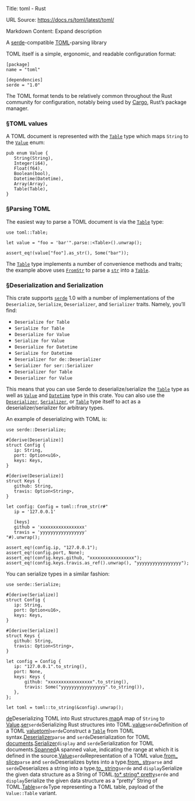 Title: toml - Rust

URL Source: https://docs.rs/toml/latest/toml/

Markdown Content:
Expand description

A [serde](https://serde.rs/)-compatible [TOML](https://github.com/toml-lang/toml)-parsing library

TOML itself is a simple, ergonomic, and readable configuration format:

```
[package]
name = "toml"

[dependencies]
serde = "1.0"
```

The TOML format tends to be relatively common throughout the Rust community for configuration, notably being used by [Cargo](https://crates.io/), Rust’s package manager.

### [§](https://docs.rs/toml/latest/toml/#toml-values)TOML values

A TOML document is represented with the [`Table`](https://docs.rs/toml/latest/toml/type.Table.html "type toml::Table") type which maps `String` to the [`Value`](https://docs.rs/toml/latest/toml/enum.Value.html "enum toml::Value") enum:

```
pub enum Value {
   String(String),
   Integer(i64),
   Float(f64),
   Boolean(bool),
   Datetime(Datetime),
   Array(Array),
   Table(Table),
}
```

### [§](https://docs.rs/toml/latest/toml/#parsing-toml)Parsing TOML

The easiest way to parse a TOML document is via the [`Table`](https://docs.rs/toml/latest/toml/type.Table.html "type toml::Table") type:

```
use toml::Table;

let value = "foo = 'bar'".parse::<Table>().unwrap();

assert_eq!(value["foo"].as_str(), Some("bar"));
```

The [`Table`](https://docs.rs/toml/latest/toml/type.Table.html "type toml::Table") type implements a number of convenience methods and traits; the example above uses [`FromStr`](https://doc.rust-lang.org/nightly/core/str/traits/trait.FromStr.html "trait core::str::traits::FromStr") to parse a [`str`](https://doc.rust-lang.org/nightly/std/primitive.str.html "primitive str") into a [`Table`](https://docs.rs/toml/latest/toml/type.Table.html "type toml::Table").

### [§](https://docs.rs/toml/latest/toml/#deserialization-and-serialization)Deserialization and Serialization

This crate supports [`serde`](https://serde.rs/) 1.0 with a number of implementations of the `Deserialize`, `Serialize`, `Deserializer`, and `Serializer` traits. Namely, you’ll find:

- `Deserialize for Table`
- `Serialize for Table`
- `Deserialize for Value`
- `Serialize for Value`
- `Deserialize for Datetime`
- `Serialize for Datetime`
- `Deserializer for de::Deserializer`
- `Serializer for ser::Serializer`
- `Deserializer for Table`
- `Deserializer for Value`

This means that you can use Serde to deserialize/serialize the [`Table`](https://docs.rs/toml/latest/toml/type.Table.html "type toml::Table") type as well as [`Value`](https://docs.rs/toml/latest/toml/enum.Value.html "enum toml::Value") and [`Datetime`](https://docs.rs/toml/latest/toml/value/struct.Datetime.html "struct toml::value::Datetime") type in this crate. You can also use the [`Deserializer`](https://docs.rs/toml/latest/toml/struct.Deserializer.html "struct toml::Deserializer"), [`Serializer`](https://docs.rs/toml/latest/toml/struct.Serializer.html "struct toml::Serializer"), or [`Table`](https://docs.rs/toml/latest/toml/type.Table.html "type toml::Table") type itself to act as a deserializer/serializer for arbitrary types.

An example of deserializing with TOML is:

```
use serde::Deserialize;

#[derive(Deserialize)]
struct Config {
   ip: String,
   port: Option<u16>,
   keys: Keys,
}

#[derive(Deserialize)]
struct Keys {
   github: String,
   travis: Option<String>,
}

let config: Config = toml::from_str(r#"
   ip = '127.0.0.1'

   [keys]
   github = 'xxxxxxxxxxxxxxxxx'
   travis = 'yyyyyyyyyyyyyyyyy'
"#).unwrap();

assert_eq!(config.ip, "127.0.0.1");
assert_eq!(config.port, None);
assert_eq!(config.keys.github, "xxxxxxxxxxxxxxxxx");
assert_eq!(config.keys.travis.as_ref().unwrap(), "yyyyyyyyyyyyyyyyy");
```

You can serialize types in a similar fashion:

```
use serde::Serialize;

#[derive(Serialize)]
struct Config {
   ip: String,
   port: Option<u16>,
   keys: Keys,
}

#[derive(Serialize)]
struct Keys {
   github: String,
   travis: Option<String>,
}

let config = Config {
   ip: "127.0.0.1".to_string(),
   port: None,
   keys: Keys {
       github: "xxxxxxxxxxxxxxxxx".to_string(),
       travis: Some("yyyyyyyyyyyyyyyyy".to_string()),
   },
};

let toml = toml::to_string(&config).unwrap();
```

[de](https://docs.rs/toml/latest/toml/de/index.html "mod toml::de")Deserializing TOML into Rust structures.[map](https://docs.rs/toml/latest/toml/map/index.html "mod toml::map")A map of `String` to [Value](https://docs.rs/toml/latest/toml/enum.Value.html "enum toml::Value").[ser](https://docs.rs/toml/latest/toml/ser/index.html "mod toml::ser")`serde`Serializing Rust structures into TOML.[value](https://docs.rs/toml/latest/toml/value/index.html "mod toml::value")`serde`Definition of a TOML [value](https://docs.rs/toml/latest/toml/enum.Value.html "enum toml::Value")[toml](https://docs.rs/toml/latest/toml/macro.toml.html "macro toml::toml")`serde`Construct a [`Table`](https://docs.rs/toml/latest/toml/type.Table.html "type toml::Table") from TOML syntax.[Deserializer](https://docs.rs/toml/latest/toml/struct.Deserializer.html "struct toml::Deserializer")`parse` and `serde`Deserialization for TOML [documents](https://docs.rs/toml/latest/toml/type.Table.html "type toml::Table").[Serializer](https://docs.rs/toml/latest/toml/struct.Serializer.html "struct toml::Serializer")`display` and `serde`Serialization for TOML documents.[Spanned](https://docs.rs/toml/latest/toml/struct.Spanned.html "struct toml::Spanned")A spanned value, indicating the range at which it is defined in the source.[Value](https://docs.rs/toml/latest/toml/enum.Value.html "enum toml::Value")`serde`Representation of a TOML value.[from\_ slice](https://docs.rs/toml/latest/toml/fn.from_slice.html "fn toml::from_slice")`parse` and `serde`Deserializes bytes into a type.[from\_ str](https://docs.rs/toml/latest/toml/fn.from_str.html "fn toml::from_str")`parse` and `serde`Deserializes a string into a type.[to\_ string](https://docs.rs/toml/latest/toml/fn.to_string.html "fn toml::to_string")`serde` and `display`Serialize the given data structure as a String of TOML.[to* string* pretty](https://docs.rs/toml/latest/toml/fn.to_string_pretty.html "fn toml::to_string_pretty")`serde` and `display`Serialize the given data structure as a “pretty” String of TOML.[Table](https://docs.rs/toml/latest/toml/type.Table.html "type toml::Table")`serde`Type representing a TOML table, payload of the `Value::Table` variant.
